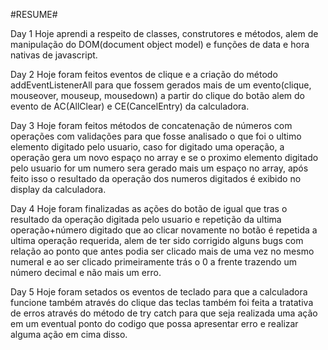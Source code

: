 #RESUME#

Day 1 
Hoje aprendi a respeito de classes, construtores e métodos, alem de manipulação do DOM(document object model) e funções de data e hora nativas de javascript.

Day 2
Hoje foram feitos eventos de  clique e a criação do método addEventListenerAll para que fossem gerados mais de um evento(clique, mouseover, mouseup, mousedown) a partir do clique do botão alem do evento de AC(AllClear) e CE(CancelEntry) da calculadora.

Day 3
Hoje foram feitos métodos de concatenação de números com operações com validações para que fosse analisado o que foi o ultimo elemento digitado pelo usuario, caso for digitado uma operação, a operação gera um novo espaço no array e se o proximo elemento digitado pelo usuario for um numero sera gerado mais um espaço no array, após feito isso o resultado da operação dos numeros digitados é exibido no display da calculadora.

Day 4
Hoje foram finalizadas as ações do botão de igual que tras o resultado da operação digitada pelo usuario e repetição da ultima operação+número digitado que ao clicar novamente no botão é repetida a ultima operação requerida, alem de ter sido corrigido alguns bugs com relação ao ponto que antes podia ser clicado mais de uma vez no mesmo numeral e ao ser clicado primeiramente trás o 0 a frente trazendo um número decimal e não mais um erro.

Day 5
Hoje foram setados os eventos de teclado para que a calculadora funcione também através do clique das teclas também foi feita a tratativa de erros através do método de try catch para que seja realizada uma ação em um eventual ponto do codigo que possa apresentar erro e realizar alguma ação em cima disso.